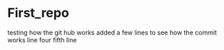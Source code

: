 # First_repo
testing how the git hub works
added a few lines to see how the commit works
line four
fifth line
